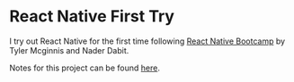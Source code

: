 
# React Native First Try
I try out React Native for the first time following [React Native Bootcamp](https://tylermcginnis.com/free-react-native-bootcamp/) by Tyler Mcginnis and Nader Dabit.

Notes for this project can be found [here](https://github.com/dabit3/react-native-bootcamp).
